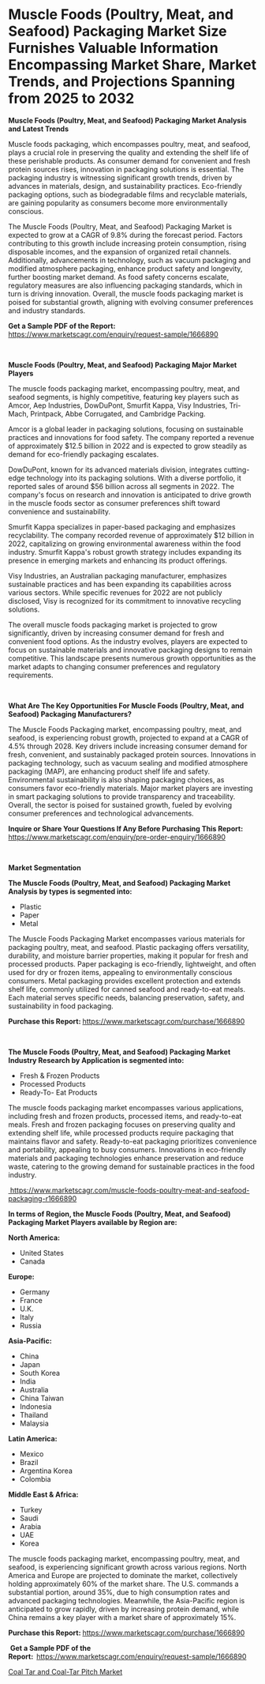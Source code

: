 <p><h1>Muscle Foods (Poultry, Meat, and Seafood) Packaging Market Size Furnishes Valuable Information Encompassing Market Share, Market Trends, and Projections Spanning from 2025 to 2032</h1></p><p><strong>Muscle Foods (Poultry, Meat, and Seafood) Packaging Market Analysis and Latest Trends</strong></p>
<p><p>Muscle foods packaging, which encompasses poultry, meat, and seafood, plays a crucial role in preserving the quality and extending the shelf life of these perishable products. As consumer demand for convenient and fresh protein sources rises, innovation in packaging solutions is essential. The packaging industry is witnessing significant growth trends, driven by advances in materials, design, and sustainability practices. Eco-friendly packaging options, such as biodegradable films and recyclable materials, are gaining popularity as consumers become more environmentally conscious.</p><p>The Muscle Foods (Poultry, Meat, and Seafood) Packaging Market is expected to grow at a CAGR of 9.8% during the forecast period. Factors contributing to this growth include increasing protein consumption, rising disposable incomes, and the expansion of organized retail channels. Additionally, advancements in technology, such as vacuum packaging and modified atmosphere packaging, enhance product safety and longevity, further boosting market demand. As food safety concerns escalate, regulatory measures are also influencing packaging standards, which in turn is driving innovation. Overall, the muscle foods packaging market is poised for substantial growth, aligning with evolving consumer preferences and industry standards.</p></p>
<p><strong>Get a Sample PDF of the Report:&nbsp;</strong> <a href="https://www.marketscagr.com/enquiry/request-sample/1666890?utm_campaign=1126&utm_medium=2&utm_source=Github&utm_content=ia&utm_term=02022025&utm_id=muscle-foods-poultry-meat-and-seafood-packaging">https://www.marketscagr.com/enquiry/request-sample/1666890</a></p>
<p>&nbsp;</p>
<p><strong>Muscle Foods (Poultry, Meat, and Seafood) Packaging Major Market Players</strong></p>
<p><p>The muscle foods packaging market, encompassing poultry, meat, and seafood segments, is highly competitive, featuring key players such as Amcor, Aep Industries, DowDuPont, Smurfit Kappa, Visy Industries, Tri-Mach, Printpack, Abbe Corrugated, and Cambridge Packing. </p><p>Amcor is a global leader in packaging solutions, focusing on sustainable practices and innovations for food safety. The company reported a revenue of approximately $12.5 billion in 2022 and is expected to grow steadily as demand for eco-friendly packaging escalates.</p><p>DowDuPont, known for its advanced materials division, integrates cutting-edge technology into its packaging solutions. With a diverse portfolio, it reported sales of around $56 billion across all segments in 2022. The company's focus on research and innovation is anticipated to drive growth in the muscle foods sector as consumer preferences shift toward convenience and sustainability.</p><p>Smurfit Kappa specializes in paper-based packaging and emphasizes recyclability. The company recorded revenue of approximately $12 billion in 2022, capitalizing on growing environmental awareness within the food industry. Smurfit Kappa's robust growth strategy includes expanding its presence in emerging markets and enhancing its product offerings.</p><p>Visy Industries, an Australian packaging manufacturer, emphasizes sustainable practices and has been expanding its capabilities across various sectors. While specific revenues for 2022 are not publicly disclosed, Visy is recognized for its commitment to innovative recycling solutions.</p><p>The overall muscle foods packaging market is projected to grow significantly, driven by increasing consumer demand for fresh and convenient food options. As the industry evolves, players are expected to focus on sustainable materials and innovative packaging designs to remain competitive. This landscape presents numerous growth opportunities as the market adapts to changing consumer preferences and regulatory requirements.</p></p>
<p>&nbsp;</p>
<p><strong>What Are The Key Opportunities For Muscle Foods (Poultry, Meat, and Seafood) Packaging Manufacturers?</strong></p>
<p><p>The Muscle Foods Packaging market, encompassing poultry, meat, and seafood, is experiencing robust growth, projected to expand at a CAGR of 4.5% through 2028. Key drivers include increasing consumer demand for fresh, convenient, and sustainably packaged protein sources. Innovations in packaging technology, such as vacuum sealing and modified atmosphere packaging (MAP), are enhancing product shelf life and safety. Environmental sustainability is also shaping packaging choices, as consumers favor eco-friendly materials. Major market players are investing in smart packaging solutions to provide transparency and traceability. Overall, the sector is poised for sustained growth, fueled by evolving consumer preferences and technological advancements.</p></p>
<p><strong>Inquire or Share Your Questions If Any Before Purchasing This Report:</strong> <a href="https://www.marketscagr.com/enquiry/pre-order-enquiry/1666890?utm_campaign=1126&utm_medium=2&utm_source=Github&utm_content=ia&utm_term=02022025&utm_id=muscle-foods-poultry-meat-and-seafood-packaging">https://www.marketscagr.com/enquiry/pre-order-enquiry/1666890</a></p>
<p>&nbsp;</p>
<p><strong>Market Segmentation</strong></p>
<p><strong>The Muscle Foods (Poultry, Meat, and Seafood) Packaging Market Analysis by types is segmented into:</strong></p>
<p><ul><li>Plastic</li><li>Paper</li><li>Metal</li></ul></p>
<p><p>The Muscle Foods Packaging Market encompasses various materials for packaging poultry, meat, and seafood. Plastic packaging offers versatility, durability, and moisture barrier properties, making it popular for fresh and processed products. Paper packaging is eco-friendly, lightweight, and often used for dry or frozen items, appealing to environmentally conscious consumers. Metal packaging provides excellent protection and extends shelf life, commonly utilized for canned seafood and ready-to-eat meals. Each material serves specific needs, balancing preservation, safety, and sustainability in food packaging.</p></p>
<p><strong>Purchase this Report:&nbsp;</strong><a href="https://www.marketscagr.com/purchase/1666890?utm_campaign=1126&utm_medium=2&utm_source=Github&utm_content=ia&utm_term=02022025&utm_id=muscle-foods-poultry-meat-and-seafood-packaging">https://www.marketscagr.com/purchase/1666890</a></p>
<p>&nbsp;</p>
<p><strong>The Muscle Foods (Poultry, Meat, and Seafood) Packaging Market Industry Research by Application is segmented into:</strong></p>
<p><ul><li>Fresh & Frozen Products</li><li>Processed Products</li><li>Ready-To- Eat Products</li></ul></p>
<p><p>The muscle foods packaging market encompasses various applications, including fresh and frozen products, processed items, and ready-to-eat meals. Fresh and frozen packaging focuses on preserving quality and extending shelf life, while processed products require packaging that maintains flavor and safety. Ready-to-eat packaging prioritizes convenience and portability, appealing to busy consumers. Innovations in eco-friendly materials and packaging technologies enhance preservation and reduce waste, catering to the growing demand for sustainable practices in the food industry.</p></p>
<p><a href="https://www.marketscagr.com/muscle-foods-poultry-meat-and-seafood-packaging-r1666890?utm_campaign=1126&utm_medium=2&utm_source=Github&utm_content=ia&utm_term=02022025&utm_id=muscle-foods-poultry-meat-and-seafood-packaging">&nbsp;https://www.marketscagr.com/muscle-foods-poultry-meat-and-seafood-packaging-r1666890</a></p>
<p><strong>In terms of Region, the Muscle Foods (Poultry, Meat, and Seafood) Packaging Market Players available by Region are:</strong></p>
<p>
    <p> <strong> North America: </strong>
        <ul>
            <li>United States</li>
            <li>Canada</li>
        </ul>
        </p> 
    <p> <strong> Europe: </strong>
        <ul>
            <li>Germany</li>
            <li>France</li>
            <li>U.K.</li>
            <li>Italy</li>
            <li>Russia</li>
        </ul>
        </p> 
    <p> <strong> Asia-Pacific: </strong>
        <ul>
            <li>China</li>
            <li>Japan</li>
            <li>South Korea</li>
            <li>India</li>
            <li>Australia</li>
            <li>China Taiwan</li>
            <li>Indonesia</li>
            <li>Thailand</li>
            <li>Malaysia</li>
        </ul>
        </p> 
    <p> <strong> Latin America: </strong>
        <ul>
            <li>Mexico</li>
            <li>Brazil</li>
            <li>Argentina Korea</li>
            <li>Colombia</li>
        </ul>
        </p> 
    <p> <strong> Middle East & Africa: </strong>
        <ul>
            <li>Turkey</li>
            <li>Saudi</li>
            <li>Arabia</li>
            <li>UAE</li>
            <li>Korea</li>
        </ul>
    </p>
    </p>
<p><p>The muscle foods packaging market, encompassing poultry, meat, and seafood, is experiencing significant growth across various regions. North America and Europe are projected to dominate the market, collectively holding approximately 60% of the market share. The U.S. commands a substantial portion, around 35%, due to high consumption rates and advanced packaging technologies. Meanwhile, the Asia-Pacific region is anticipated to grow rapidly, driven by increasing protein demand, while China remains a key player with a market share of approximately 15%.</p></p>
<p><strong>Purchase this Report: </strong><a href="https://www.marketscagr.com/purchase/1666890?utm_campaign=1126&utm_medium=2&utm_source=Github&utm_content=ia&utm_term=02022025&utm_id=muscle-foods-poultry-meat-and-seafood-packaging">https://www.marketscagr.com/purchase/1666890</a></p>
<p>&nbsp;<strong>Get a Sample PDF of the Report:&nbsp;&nbsp;</strong><a href="https://www.marketscagr.com/enquiry/request-sample/1666890?utm_campaign=1126&utm_medium=2&utm_source=Github&utm_content=ia&utm_term=02022025&utm_id=muscle-foods-poultry-meat-and-seafood-packaging">https://www.marketscagr.com/enquiry/request-sample/1666890</a></p>
<p><strong></strong></p>
<p><p><a href="https://github.com/julyju69/Market-Research-Report-List-5/blob/main/coal-tar-and-coal-tar-pitch-market.md?utm_campaign=1126&utm_medium=2&utm_source=Github&utm_content=ia&utm_term=02022025&utm_id=muscle-foods-poultry-meat-and-seafood-packaging">Coal Tar and Coal-Tar Pitch Market</a></p></p>